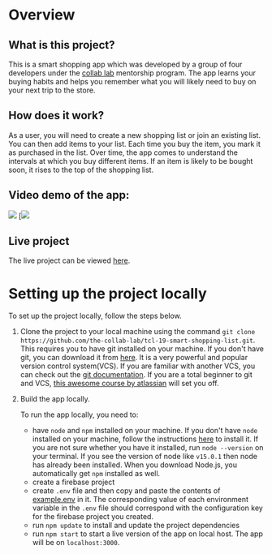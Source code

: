 # Overview

## What is this project?

This is a smart shopping app which was developed by a group of four developers under the [collab lab](https://the-collab-lab.codes/about-us/) mentorship program. The app learns your buying habits and helps you remember what you will likely need to buy on your next trip to the store. 

## How does it work?

As a user, you will need to create a new shopping list or join an existing list. You can then add items to your list. Each time you buy the item, you mark it as purchased in the list. Over time, the app comes to understand the intervals at which you buy different items. If an item is likely to be bought soon, it rises to the top of the shopping list.

## Video demo of the app:

[![](/Thumbnail.png)](https://www.youtube.com/watch?v=mwj74mE9s64&t)
[![](/shoppingapp.gif)


## Live project

The live project can be viewed [here](https://tcl-19-smart-shopping-list-2.web.app/).


# Setting up the project locally

To set up the project locally, follow the steps below.

1. Clone the project to your local machine using the command `git clone https://github.com/the-collab-lab/tcl-19-smart-shopping-list.git`. This requires you to have git installed on your machine. If you don't have git, you can download it from [here](https://git-scm.com/downloads). It is a very powerful and popular version control system(VCS). If you are familiar with another VCS, you can check out the [git documentation](https://git-scm.com/doc). If you are a total beginner to git and VCS, [this awesome course by atlassian](https://www.atlassian.com/git/tutorials) will set you off.

2. Build the app locally. 
  
   To run the app locally, you need to:

    - have `node` and `npm` installed on your machine. If you don't have `node` installed on your machine, follow the instructions [here](https://nodejs.org/en/) to install it. If you are not sure whether you have it installed, run `node --version` on your terminal. If you see the version of node like `v15.0.1` then node has already been installed.  When you download Node.js, you automatically get `npm` installed as well.
    - create a firebase project 
    - create `.env` file and then copy and paste the contents of [example.env](./example.env) in it. The corresponding  value of each environment variable in the `.env` file should correspond with the configuration key for the firebase project  you  created.
    - run `npm update` to install and update the project dependencies
    - run `npm start` to start a live version of the app on local host. The app will be on `localhost:3000`.
